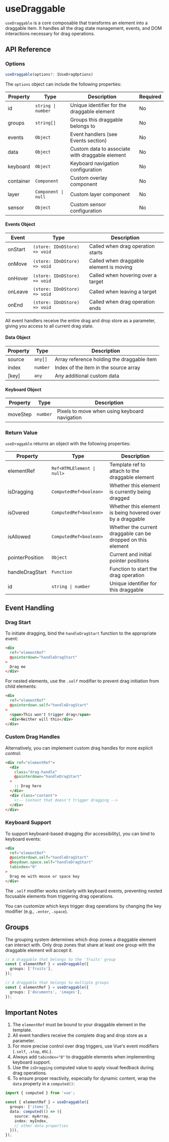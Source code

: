 # useDraggable

`useDraggable` is a core composable that transforms an element into a draggable item. It handles all the drag state management, events, and DOM interactions necessary for drag operations.

## API Reference

### Options

```ts
useDraggable(options?: IUseDragOptions)
```

The `options` object can include the following properties:

| Property  | Type                | Description                                     | Required |
| --------- | ------------------- | ----------------------------------------------- | -------- |
| id        | `string \| number`  | Unique identifier for the draggable element     | No       |
| groups    | `string[]`          | Groups this draggable belongs to                | No       |
| events    | `Object`            | Event handlers (see Events section)             | No       |
| data      | `Object`            | Custom data to associate with draggable element | No       |
| keyboard  | `Object`            | Keyboard navigation configuration               | No       |
| container | `Component`         | Custom overlay component                        | No       |
| layer     | `Component \| null` | Custom layer component                          | No       |
| sensor    | `Object`            | Custom sensor configuration                     | No       |

#### Events Object

| Event   | Type                         | Description                             |
| ------- | ---------------------------- | --------------------------------------- |
| onStart | `(store: IDnDStore) => void` | Called when drag operation starts       |
| onMove  | `(store: IDnDStore) => void` | Called when draggable element is moving |
| onHover | `(store: IDnDStore) => void` | Called when hovering over a target      |
| onLeave | `(store: IDnDStore) => void` | Called when leaving a target            |
| onEnd   | `(store: IDnDStore) => void` | Called when drag operation ends         |

All event handlers receive the entire drag and drop store as a parameter, giving you access to all current drag state.

#### Data Object

| Property | Type     | Description                                |
| -------- | -------- | ------------------------------------------ |
| source   | `any[]`  | Array reference holding the draggable item |
| index    | `number` | Index of the item in the source array      |
| [key]    | `any`    | Any additional custom data                 |

#### Keyboard Object

| Property | Type     | Description                                   |
| -------- | -------- | --------------------------------------------- |
| moveStep | `number` | Pixels to move when using keyboard navigation |

### Return Value

`useDraggable` returns an object with the following properties:

| Property        | Type                       | Description                                                  |
| --------------- | -------------------------- | ------------------------------------------------------------ |
| elementRef      | `Ref<HTMLElement \| null>` | Template ref to attach to the draggable element              |
| isDragging      | `ComputedRef<boolean>`     | Whether this element is currently being dragged              |
| isOvered        | `ComputedRef<boolean>`     | Whether this element is being hovered over by a draggable    |
| isAllowed       | `ComputedRef<boolean>`     | Whether the current draggable can be dropped on this element |
| pointerPosition | `Object`                   | Current and initial pointer positions                        |
| handleDragStart | `Function`                 | Function to start the drag operation                         |
| id              | `string \| number`         | Unique identifier for this draggable                         |

## Event Handling

### Drag Start

To initiate dragging, bind the `handleDragStart` function to the appropriate event:

```html
<div
  ref="elementRef"
  @pointerdown="handleDragStart"
>
  Drag me
</div>
```

For nested elements, use the `.self` modifier to prevent drag initiation from child elements:

```html
<div
  ref="elementRef"
  @pointerdown.self="handleDragStart"
>
  <span>This won't trigger drag</span>
  <div>Neither will this</div>
</div>
```

### Custom Drag Handles

Alternatively, you can implement custom drag handles for more explicit control:

```html
<div ref="elementRef">
  <div
    class="drag-handle"
    @pointerdown="handleDragStart"
  >
    :: Drag here
  </div>
  <div class="content">
    <!-- Content that doesn't trigger dragging -->
  </div>
</div>
```

### Keyboard Support

To support keyboard-based dragging (for accessibility), you can bind to keyboard events:

```html
<div
  ref="elementRef"
  @pointerdown.self="handleDragStart"
  @keydown.space.self="handleDragStart"
  tabindex="0"
>
  Drag me with mouse or space key
</div>
```

The `.self` modifier works similarly with keyboard events, preventing nested focusable elements from triggering drag operations.

You can customize which keys trigger drag operations by changing the key modifier (e.g., `.enter`, `.space`).

## Groups

The grouping system determines which drop zones a draggable element can interact with. Only drop zones that share at least one group with the draggable element will accept it.

```ts
// A draggable that belongs to the 'fruits' group
const { elementRef } = useDraggable({
  groups: ['fruits'],
});

// A draggable that belongs to multiple groups
const { elementRef } = useDraggable({
  groups: ['documents', 'images'],
});
```

## Important Notes

1. The `elementRef` must be bound to your draggable element in the template.
2. All event handlers receive the complete drag and drop store as a parameter.
3. For more precise control over drag triggers, use Vue's event modifiers (`.self`, `.stop`, etc.).
4. Always add `tabindex="0"` to draggable elements when implementing keyboard support.
5. Use the `isDragging` computed value to apply visual feedback during drag operations.
6. To ensure proper reactivity, especially for dynamic content, wrap the `data` property in a `computed()`:

```ts
import { computed } from 'vue';

const { elementRef } = useDraggable({
  groups: ['items'],
  data: computed(() => ({
    source: myArray,
    index: myIndex,
    // other data properties
  })),
});
```
